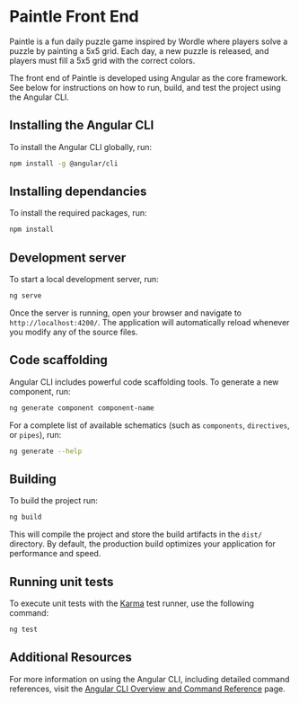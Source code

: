 # Paintle Front End

Paintle is a fun daily puzzle game inspired by Wordle where players solve a puzzle by painting a 5x5 grid. Each day, a new puzzle is released, and players must fill a 5x5 grid with the correct colors.

The front end of Paintle is developed using Angular as the core framework. See below for instructions on how to run, build, and test the project using the Angular CLI.

## Installing the Angular CLI

To install the Angular CLI globally, run:

```bash
npm install -g @angular/cli
```

## Installing dependancies

To install the required packages, run:

```bash
npm install
```

## Development server

To start a local development server, run:

```bash
ng serve
```

Once the server is running, open your browser and navigate to `http://localhost:4200/`. The application will automatically reload whenever you modify any of the source files.

## Code scaffolding

Angular CLI includes powerful code scaffolding tools. To generate a new component, run:

```bash
ng generate component component-name
```

For a complete list of available schematics (such as `components`, `directives`, or `pipes`), run:

```bash
ng generate --help
```

## Building

To build the project run:

```bash
ng build
```

This will compile the project and store the build artifacts in the `dist/` directory. By default, the production build optimizes your application for performance and speed.

## Running unit tests

To execute unit tests with the [Karma](https://karma-runner.github.io) test runner, use the following command:

```bash
ng test
```

## Additional Resources

For more information on using the Angular CLI, including detailed command references, visit the [Angular CLI Overview and Command Reference](https://angular.dev/tools/cli) page.
